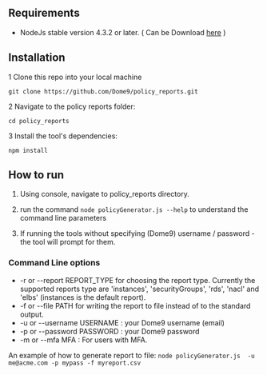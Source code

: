 
## Requirements ##
* NodeJs stable version 4.3.2 or later. 
( Can be Download <a href="https://nodejs.org">here</a> )

## Installation ##
1 Clone this repo into your local machine

```git clone https://github.com/Dome9/policy_reports.git```

2 Navigate to the policy reports folder:

```cd policy_reports``` 

3 Install the tool's dependencies:

```npm install ```

## How to run ##

1. Using console, navigate to  policy_reports directory.

2. run the command ```node policyGenerator.js --help``` to understand the command line parameters

3. If running the tools without specifying (Dome9) username / password - the tool will prompt for them.

### Command Line options ###

* -r or --report REPORT_TYPE for choosing the report type. Currently the supported reports type are 'instances', 'securityGroups', 'rds', 'nacl' and 'elbs' (instances is the default report).
* -f <PATH> or --file PATH for writing the report to file instead of to the standard output.
* -u or --username USERNAME : your Dome9 username (email)
* -p or --password PASSWORD : your Dome9 password
* -m or --mfa MFA : For users with MFA. 


An example of how to generate report to file:
```node policyGenerator.js  -u me@acme.com -p mypass -f myreport.csv```

